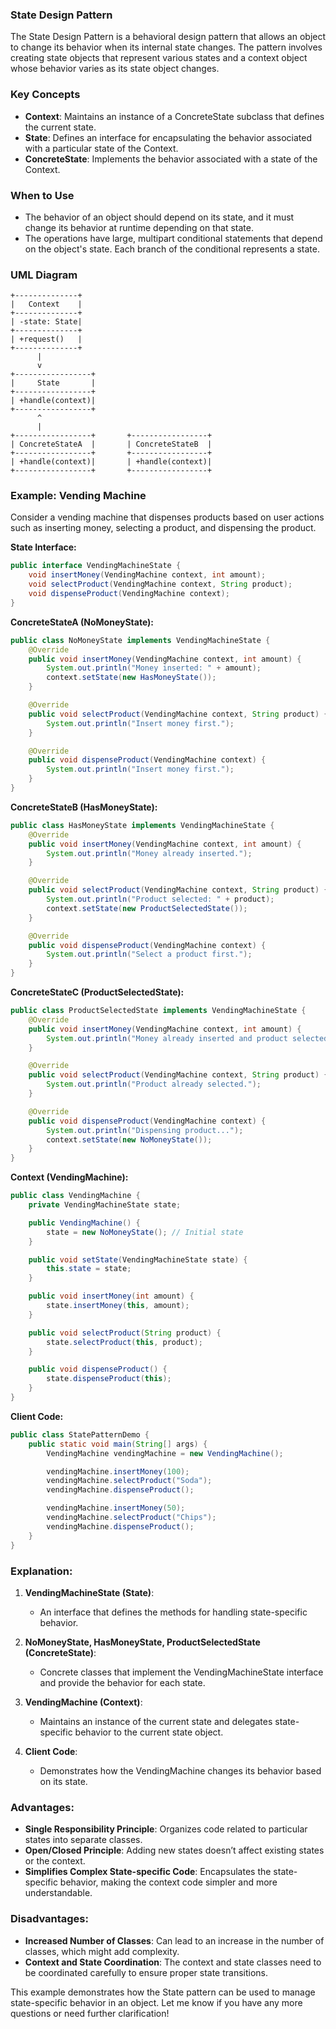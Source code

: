 ### State Design Pattern

The State Design Pattern is a behavioral design pattern that allows an object to change its behavior when its internal state changes. The pattern involves creating state objects that represent various states and a context object whose behavior varies as its state object changes.

### Key Concepts

- **Context**: Maintains an instance of a ConcreteState subclass that defines the current state.
- **State**: Defines an interface for encapsulating the behavior associated with a particular state of the Context.
- **ConcreteState**: Implements the behavior associated with a state of the Context.

### When to Use

- The behavior of an object should depend on its state, and it must change its behavior at runtime depending on that state.
- The operations have large, multipart conditional statements that depend on the object's state. Each branch of the conditional represents a state.

### UML Diagram

```
+--------------+
|   Context    |
+--------------+
| -state: State|
+--------------+
| +request()   |
+--------------+
      |
      v
+-----------------+
|     State       |
+-----------------+
| +handle(context)|
+-----------------+
      ^
      |
+-----------------+       +-----------------+
| ConcreteStateA  |       | ConcreteStateB  |
+-----------------+       +-----------------+
| +handle(context)|       | +handle(context)|
+-----------------+       +-----------------+
```

### Example: Vending Machine

Consider a vending machine that dispenses products based on user actions such as inserting money, selecting a product, and dispensing the product.

**State Interface:**
```java
public interface VendingMachineState {
    void insertMoney(VendingMachine context, int amount);
    void selectProduct(VendingMachine context, String product);
    void dispenseProduct(VendingMachine context);
}
```

**ConcreteStateA (NoMoneyState):**
```java
public class NoMoneyState implements VendingMachineState {
    @Override
    public void insertMoney(VendingMachine context, int amount) {
        System.out.println("Money inserted: " + amount);
        context.setState(new HasMoneyState());
    }

    @Override
    public void selectProduct(VendingMachine context, String product) {
        System.out.println("Insert money first.");
    }

    @Override
    public void dispenseProduct(VendingMachine context) {
        System.out.println("Insert money first.");
    }
}
```

**ConcreteStateB (HasMoneyState):**
```java
public class HasMoneyState implements VendingMachineState {
    @Override
    public void insertMoney(VendingMachine context, int amount) {
        System.out.println("Money already inserted.");
    }

    @Override
    public void selectProduct(VendingMachine context, String product) {
        System.out.println("Product selected: " + product);
        context.setState(new ProductSelectedState());
    }

    @Override
    public void dispenseProduct(VendingMachine context) {
        System.out.println("Select a product first.");
    }
}
```

**ConcreteStateC (ProductSelectedState):**
```java
public class ProductSelectedState implements VendingMachineState {
    @Override
    public void insertMoney(VendingMachine context, int amount) {
        System.out.println("Money already inserted and product selected.");
    }

    @Override
    public void selectProduct(VendingMachine context, String product) {
        System.out.println("Product already selected.");
    }

    @Override
    public void dispenseProduct(VendingMachine context) {
        System.out.println("Dispensing product...");
        context.setState(new NoMoneyState());
    }
}
```

**Context (VendingMachine):**
```java
public class VendingMachine {
    private VendingMachineState state;

    public VendingMachine() {
        state = new NoMoneyState(); // Initial state
    }

    public void setState(VendingMachineState state) {
        this.state = state;
    }

    public void insertMoney(int amount) {
        state.insertMoney(this, amount);
    }

    public void selectProduct(String product) {
        state.selectProduct(this, product);
    }

    public void dispenseProduct() {
        state.dispenseProduct(this);
    }
}
```

**Client Code:**
```java
public class StatePatternDemo {
    public static void main(String[] args) {
        VendingMachine vendingMachine = new VendingMachine();

        vendingMachine.insertMoney(100);
        vendingMachine.selectProduct("Soda");
        vendingMachine.dispenseProduct();

        vendingMachine.insertMoney(50);
        vendingMachine.selectProduct("Chips");
        vendingMachine.dispenseProduct();
    }
}
```

### Explanation:
1. **VendingMachineState (State)**:
   - An interface that defines the methods for handling state-specific behavior.

2. **NoMoneyState, HasMoneyState, ProductSelectedState (ConcreteState)**:
   - Concrete classes that implement the VendingMachineState interface and provide the behavior for each state.

3. **VendingMachine (Context)**:
   - Maintains an instance of the current state and delegates state-specific behavior to the current state object.

4. **Client Code**:
   - Demonstrates how the VendingMachine changes its behavior based on its state.

### Advantages:
- **Single Responsibility Principle**: Organizes code related to particular states into separate classes.
- **Open/Closed Principle**: Adding new states doesn’t affect existing states or the context.
- **Simplifies Complex State-specific Code**: Encapsulates the state-specific behavior, making the context code simpler and more understandable.

### Disadvantages:
- **Increased Number of Classes**: Can lead to an increase in the number of classes, which might add complexity.
- **Context and State Coordination**: The context and state classes need to be coordinated carefully to ensure proper state transitions.

This example demonstrates how the State pattern can be used to manage state-specific behavior in an object. Let me know if you have any more questions or need further clarification!